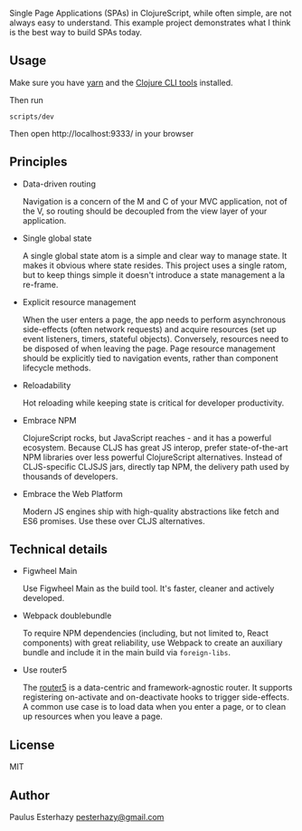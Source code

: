 Single Page Applications (SPAs) in ClojureScript, while often simple, are not always easy to understand. This example project demonstrates what I think is the best way to build SPAs today.

## Usage

Make sure you have [yarn](https://yarnpkg.com/en/docs/install) and the [Clojure CLI tools](https://clojure.org/guides/getting_started) installed.

Then run

```
scripts/dev
```

Then open http://localhost:9333/ in your browser

## Principles

- Data-driven routing

  Navigation is a concern of the M and C of your MVC application, not of the V, so routing should be decoupled from the view layer of your application.

- Single global state

  A single global state atom is a simple and clear way to manage state. It makes it obvious where state resides. This project uses a single ratom, but to keep things simple it doesn't introduce a state management a la re-frame.

- Explicit resource management

  When the user enters a page, the app needs to perform asynchronous side-effects (often network requests) and acquire resources (set up event listeners, timers, stateful objects). Conversely, resources need to be disposed of when leaving the page. Page resource management should be explicitly tied to navigation events, rather than component lifecycle methods.

- Reloadability

  Hot reloading while keeping state is critical for developer productivity.

- Embrace NPM

  ClojureScript rocks, but JavaScript reaches - and it has a powerful ecosystem. Because CLJS has great JS interop, prefer state-of-the-art NPM libraries over less powerful ClojureScript alternatives. Instead of CLJS-specific CLJSJS jars, directly tap NPM, the delivery path used by thousands of developers.

- Embrace the Web Platform

  Modern JS engines ship with high-quality abstractions like fetch and ES6 promises. Use these over CLJS alternatives.

## Technical details

- Figwheel Main

  Use Figwheel Main as the build tool. It's faster, cleaner and actively developed.

- Webpack doublebundle

  To require NPM dependencies (including, but not limited to, React components) with great reliability, use Webpack to create an auxiliary bundle and include it in the main build via `foreign-libs`.

- Use router5

  The [router5](https://github.com/router5/router5) is a data-centric and framework-agnostic router. It supports registering on-activate and on-deactivate hooks to trigger side-effects. A common use case is to load data when you enter a page, or to clean up resources when you leave a page.

## License

MIT

## Author

Paulus Esterhazy <pesterhazy@gmail.com>
